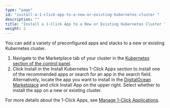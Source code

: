 ```yaml
---
type: "page"
id: "install-a-1-click-app-to-a-new-or-existing-kubernetes-cluster "
description: ""
title: "Install a 1-Click App to a New or Existing Kubernetes Cluster "
weight: 2
---
```


You can add a variety of preconfigured apps and stacks to a new or existing Kubernetes cluster.

1. Navigate to the Marketplace tab of your cluster in the [Kubernetes section of the control panel](https://cloud.digitalocean.com/kubernetes/clusters).
2. Click Install in the Install Kubernetes 1-Click Apps section to install one of the recommended apps or search for an app in the search field.
Alternatively, locate the app you want to install in the [DigitalOcean Marketplace](https://marketplace.digitalocean.com/category/kubernetes) and click Install App on the upper right. Select whether to install the app on a new or existing cluster.

For more details about the 1-Click Apps, see [Manage 1-Click Applications](https://docs.digitalocean.com/products/kubernetes/how-to/manage-1click-apps/).